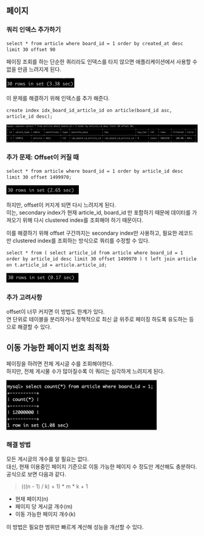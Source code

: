 ## 페이지 
### 쿼리 인덱스 추가하기

~~~mysql
select * from article where board_id = 1 order by created_at desc limit 30 offset 90
~~~
페이징 조회를 하는 단순한 쿼리라도 인덱스를 타지 않으면 애플리케이션에서 사용할 수 없을 만큼 느려지게 된다.

![img.png](images/img.png)

이 문제를 해결하기 위해 인덱스를 추가 해준다.

~~~mysql
create index idx_board_id_article_id on article(board_id asc, article_id desc);
~~~

![img_1.png](images/img_1.png)

### 추가 문제: Offset이 커질 때
~~~mysql
select * from article where board_id = 1 order by article_id desc limit 30 offset 1499970;
~~~
![img_2.png](images/img_2.png)

하지만, offset이 커지게 되면 다시 느려지게 된다.<br>
이는, secondary index가 현재 article_id, board_id 만 포함하기 때문에 데이터를 가져오기 위해 다시 clustered index를 조회해야 하기 때문이다.


이를 해결하기 위해 offset 구간까지는 secondary index만 사용하고, 필요한 레코드만 clustered index를 조회하는 방식으로 쿼리를 수정할 수 있다. 
~~~mysql
select * from ( select article_id from article where board_id = 1 order by article_id desc limit 30 offset 1499970 ) t left join article on t.article_id = article.article_id;
~~~
![img_3.png](images/img_3.png)

### 추가 고려사항
offset이 너무 커지면 이 방법도 한계가 있다.<br>
연 단위로 테이블을 분리하거나 정책적으로 최신 글 위주로 페이징 하도록 유도하는 등으로 해결할 수 있다.

## 이동 가능한 페이지 번호 최적화
페이징을 하려면 전체 게시글 수를 조회해야한다.<br>
하지만, 전체 게시물 수가 많아질수록 이 쿼리는 심각하게 느려지게 된다.

![img.png](images/img_4.png)

### 해결 방법
모든 게시글의 개수를 알 필요는 없다.<br>
대신, 현재 이용중인 페이지 기준으로 이동 가능한 페이지 수 정도만 계산해도 충분하다.<br>
공식으로 보면 다음과 같다.
>(((n - 1) / k) + 1) * m * k + 1<br>
- 현재 페이지(n)
- 페이지 당 게시글 개수(m)
- 이동 가능한 페이지 개수(k)

이 방법은 필요한 범위만 빠르게 계산해 성능을 개선할 수 있다.